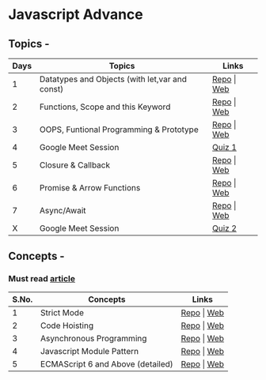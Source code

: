 # Javascript Advance

## Topics -

| Days | Topics                                         | Links                                                                                                                                                                                       |
| ---- | ---------------------------------------------- | ------------------------------------------------------------------------------------------------------------------------------------------------------------------------------------------- |
| 1    | Datatypes and Objects (with let,var and const) | [Repo](https://github.com/iampavangandhi/TheNodeCourse/tree/master/01%20Javascript%20Advance/Day1) \| [Web](https://iampavangandhi.github.io/TheNodeCourse/01%20Javascript%20Advance/Day1/) |
| 2    | Functions, Scope and this Keyword              | [Repo](https://github.com/iampavangandhi/TheNodeCourse/tree/master/01%20Javascript%20Advance/Day2) \| [Web](https://iampavangandhi.github.io/TheNodeCourse/01%20Javascript%20Advance/Day2/) |
| 3    | OOPS, Funtional Programming & Prototype        | [Repo](https://github.com/iampavangandhi/TheNodeCourse/tree/master/01%20Javascript%20Advance/Day3) \| [Web](https://iampavangandhi.github.io/TheNodeCourse/01%20Javascript%20Advance/Day3/) |
| 4    | Google Meet Session                            | [Quiz 1](https://docs.google.com/forms/d/e/1FAIpQLSfY8-btVxN8-lKEH4lw5k8z2NpnuwvazRPRXg7XtqoD4CviUg/viewform)                                                                               |
| 5    | Closure & Callback                             | [Repo](https://github.com/iampavangandhi/TheNodeCourse/tree/master/01%20Javascript%20Advance/Day5) \| [Web](https://iampavangandhi.github.io/TheNodeCourse/01%20Javascript%20Advance/Day5/) |
| 6    | Promise & Arrow Functions                      | [Repo](https://github.com/iampavangandhi/TheNodeCourse/tree/master/01%20Javascript%20Advance/Day6) \| [Web](https://iampavangandhi.github.io/TheNodeCourse/01%20Javascript%20Advance/Day6/) |
| 7    | Async/Await                                    | [Repo](https://github.com/iampavangandhi/TheNodeCourse/tree/master/01%20Javascript%20Advance/Day7) \| [Web](https://iampavangandhi.github.io/TheNodeCourse/01%20Javascript%20Advance/Day7/) |
| X    | Google Meet Session                            | [Quiz 2](https://docs.google.com/forms/d/e/1FAIpQLScXv92MiheZn7wXwd38sAeCdFmW480cZ2E4Bs-pc2ZcYxyA6w/viewform)                                                                               |

## Concepts -

### Must read [article](https://medium.com/@madasamy/15-javascript-concepts-that-every-nodejs-programmer-must-to-know-6894f5157cb7)

| S.No. | Concepts                          | Links                                                                                                                                                                                           |
| ----- | --------------------------------- | ----------------------------------------------------------------------------------------------------------------------------------------------------------------------------------------------- |
| 1     | Strict Mode                       | [Repo](https://github.com/iampavangandhi/TheNodeCourse/tree/master/01%20Javascript%20Advance/Topic1) \| [Web](https://iampavangandhi.github.io/TheNodeCourse/01%20Javascript%20Advance/Topic1/) |
| 2     | Code Hoisting                     | [Repo](https://github.com/iampavangandhi/TheNodeCourse/tree/master/01%20Javascript%20Advance/Topic2) \| [Web](https://iampavangandhi.github.io/TheNodeCourse/01%20Javascript%20Advance/Topic2/) |
| 3     | Asynchronous Programming          | [Repo](https://github.com/iampavangandhi/TheNodeCourse/tree/master/01%20Javascript%20Advance/Topic3) \| [Web](https://iampavangandhi.github.io/TheNodeCourse/01%20Javascript%20Advance/Topic3/) |
| 4     | Javascript Module Pattern         | [Repo](https://github.com/iampavangandhi/TheNodeCourse/tree/master/01%20Javascript%20Advance/Topic4) \| [Web](https://iampavangandhi.github.io/TheNodeCourse/01%20Javascript%20Advance/Topic4/) |
| 5     | ECMAScript 6 and Above (detailed) | [Repo](https://github.com/iampavangandhi/TheNodeCourse/tree/master/01%20Javascript%20Advance/Topic5) \| [Web](https://iampavangandhi.github.io/TheNodeCourse/01%20Javascript%20Advance/Topic5/) |
